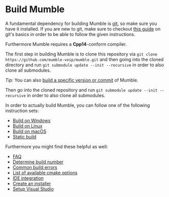 ﻿# Build Mumble

A fundamental dependency for building Mumble is [git](https://git-scm.com/), so make sure you have it installed. If you are new to git, make sure to
checkout [this guide](https://guides.github.com/introduction/git-handbook/) on git's basics in order to be able to follow the given instructions.

Furthermore Mumble requires a **Cpp14**-conform compiler.

The first step in building Mumble is to clone this repository via `git clone https://github.com/mumble-voip/mumble.git` and then going into the cloned
directory and run `git submodule update --init --recursive` in order to also clone all submodules.

_Tip:_ You can also [build a specific version or commit](faq.md#build-a-specific-version-or-commit) of Mumble.

Then go into the cloned repository and run `git submodule update --init --recursive` in order to also clone all submodules.

In order to actually build Mumble, you can follow one of the following instruction sets:
- [Build on Windows](build_windows.md)
- [Build on Linux](build_linux.md)
- [Build on macOS](build_macos.md)
- [Static build](build_static.md)


Furthermore you might find these helpful as well:
- [FAQ](faq.md)
- [Determine build number](find_build_number.md)
- [Common build errors](common_build_errors.md)
- [List of available cmake options](cmake_options.md)
- [IDE integration](ide_integration.md)
- [Create an installer](build_installer.md)
- [Setup Visual Studio](setup_visual_studio.md)
